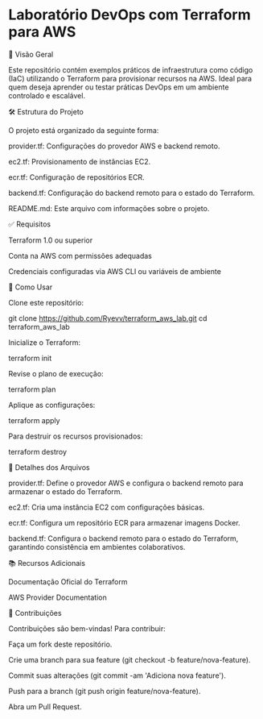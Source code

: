 # Laboratório DevOps com Terraform para AWS

🚀 Visão Geral

Este repositório contém exemplos práticos de infraestrutura como código (IaC) utilizando o Terraform para provisionar recursos na AWS. Ideal para quem deseja aprender ou testar práticas DevOps em um ambiente controlado e escalável.

🛠️ Estrutura do Projeto

O projeto está organizado da seguinte forma:

provider.tf: Configurações do provedor AWS e backend remoto.

ec2.tf: Provisionamento de instâncias EC2.

ecr.tf: Configuração de repositórios ECR.

backend.tf: Configuração do backend remoto para o estado do Terraform.

README.md: Este arquivo com informações sobre o projeto.

✅ Requisitos

Terraform 1.0 ou superior

Conta na AWS com permissões adequadas

Credenciais configuradas via AWS CLI ou variáveis de ambiente

🚀 Como Usar

Clone este repositório:

git clone https://github.com/Ryevv/terraform_aws_lab.git
cd terraform_aws_lab


Inicialize o Terraform:

terraform init


Revise o plano de execução:

terraform plan


Aplique as configurações:

terraform apply


Para destruir os recursos provisionados:

terraform destroy

📂 Detalhes dos Arquivos

provider.tf: Define o provedor AWS e configura o backend remoto para armazenar o estado do Terraform.

ec2.tf: Cria uma instância EC2 com configurações básicas.

ecr.tf: Configura um repositório ECR para armazenar imagens Docker.

backend.tf: Configura o backend remoto para o estado do Terraform, garantindo consistência em ambientes colaborativos.

📚 Recursos Adicionais

Documentação Oficial do Terraform

AWS Provider Documentation

📌 Contribuições

Contribuições são bem-vindas! Para contribuir:

Faça um fork deste repositório.

Crie uma branch para sua feature (git checkout -b feature/nova-feature).

Commit suas alterações (git commit -am 'Adiciona nova feature').

Push para a branch (git push origin feature/nova-feature).

Abra um Pull Request.
